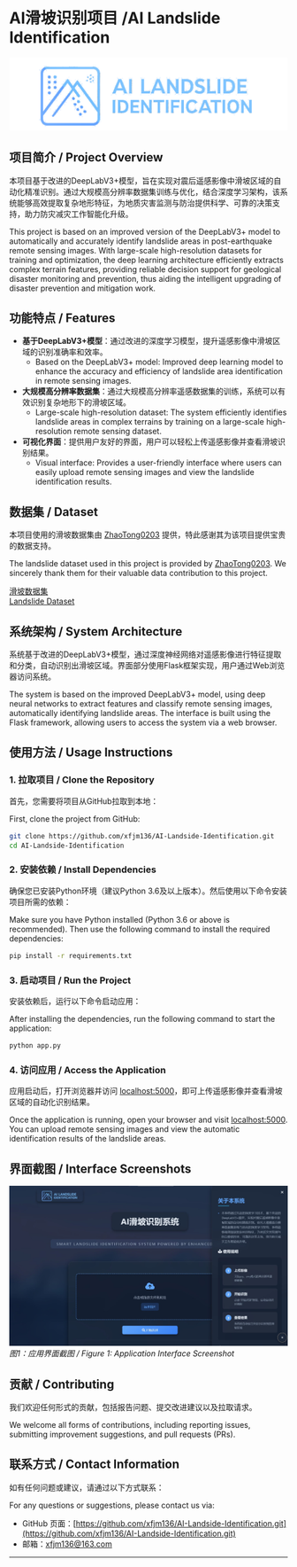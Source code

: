 # AI滑坡识别项目 /AI Landslide Identification
![Logo](img/Logo.png)
## 项目简介 / Project Overview

本项目基于改进的DeepLabV3+模型，旨在实现对震后遥感影像中滑坡区域的自动化精准识别。通过大规模高分辨率数据集训练与优化，结合深度学习架构，该系统能够高效提取复杂地形特征，为地质灾害监测与防治提供科学、可靠的决策支持，助力防灾减灾工作智能化升级。

This project is based on an improved version of the DeepLabV3+ model to automatically and accurately identify landslide areas in post-earthquake remote sensing images. With large-scale high-resolution datasets for training and optimization, the deep learning architecture efficiently extracts complex terrain features, providing reliable decision support for geological disaster monitoring and prevention, thus aiding the intelligent upgrading of disaster prevention and mitigation work.

## 功能特点 / Features

- **基于DeepLabV3+模型**：通过改进的深度学习模型，提升遥感影像中滑坡区域的识别准确率和效率。
    - Based on the DeepLabV3+ model: Improved deep learning model to enhance the accuracy and efficiency of landslide area identification in remote sensing images.
- **大规模高分辨率数据集**：通过大规模高分辨率遥感数据集的训练，系统可以有效识别复杂地形下的滑坡区域。
    - Large-scale high-resolution dataset: The system efficiently identifies landslide areas in complex terrains by training on a large-scale high-resolution remote sensing dataset.
- **可视化界面**：提供用户友好的界面，用户可以轻松上传遥感影像并查看滑坡识别结果。
    - Visual interface: Provides a user-friendly interface where users can easily upload remote sensing images and view the landslide identification results.

## 数据集 / Dataset

本项目使用的滑坡数据集由 [ZhaoTong0203](https://github.com/ZhaoTong0203/landslides_identification_model_code) 提供，特此感谢其为该项目提供宝贵的数据支持。

The landslide dataset used in this project is provided by [ZhaoTong0203](https://github.com/ZhaoTong0203/landslides_identification_model_code). We sincerely thank them for their valuable data contribution to this project.

[滑坡数据集](https://github.com/ZhaoTong0203/landslides_identification_model_code)  
[Landslide Dataset](https://github.com/ZhaoTong0203/landslides_identification_model_code)

## 系统架构 / System Architecture

系统基于改进的DeepLabV3+模型，通过深度神经网络对遥感影像进行特征提取和分类，自动识别出滑坡区域。界面部分使用Flask框架实现，用户通过Web浏览器访问系统。

The system is based on the improved DeepLabV3+ model, using deep neural networks to extract features and classify remote sensing images, automatically identifying landslide areas. The interface is built using the Flask framework, allowing users to access the system via a web browser.

## 使用方法 / Usage Instructions

### 1. 拉取项目 / Clone the Repository

首先，您需要将项目从GitHub拉取到本地：

First, clone the project from GitHub:

```bash
git clone https://github.com/xfjm136/AI-Landside-Identification.git
cd AI-Landside-Identification
```

### 2. 安装依赖 / Install Dependencies

确保您已安装Python环境（建议Python 3.6及以上版本）。然后使用以下命令安装项目所需的依赖：

Make sure you have Python installed (Python 3.6 or above is recommended). Then use the following command to install the required dependencies:

```bash
pip install -r requirements.txt
```

### 3. 启动项目 / Run the Project

安装依赖后，运行以下命令启动应用：

After installing the dependencies, run the following command to start the application:

```bash
python app.py
```

### 4. 访问应用 / Access the Application

应用启动后，打开浏览器并访问 [localhost:5000](http://localhost:5000/)，即可上传遥感影像并查看滑坡区域的自动化识别结果。

Once the application is running, open your browser and visit [localhost:5000](http://localhost:5000/). You can upload remote sensing images and view the automatic identification results of the landslide areas.

## 界面截图 / Interface Screenshots

  ![interface](img/interface.jpg)
_图1：应用界面截图 / Figure 1: Application Interface Screenshot_
## 贡献 / Contributing

我们欢迎任何形式的贡献，包括报告问题、提交改进建议以及拉取请求。

We welcome all forms of contributions, including reporting issues, submitting improvement suggestions, and pull requests (PRs). 

## 联系方式 / Contact Information

如有任何问题或建议，请通过以下方式联系：

For any questions or suggestions, please contact us via:

- GitHub 页面：[https://github.com/xfjm136/AI-Landside-Identification.git](https://github.com/xfjm136/AI-Landside-Identification.git)
- 邮箱：[xfjm136@163.com](xfjm136@631.com)

---
